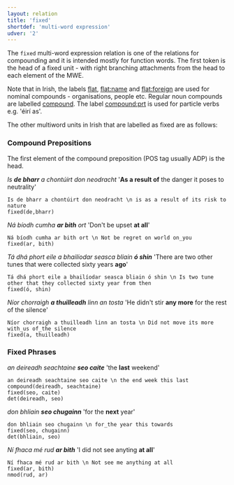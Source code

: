 ```yaml
---
layout: relation
title: 'fixed'
shortdef: 'multi-word expression'
udver: '2'
---
```


The `fixed` multi-word expression relation is one of the relations for compounding and it is intended mostly for function words.
The first token is the head of a fixed unit - with right branching attachments from the head to each element of the MWE.

Note that in Irish, the labels [flat](https://universaldependencies.org/ga/dep/flat.html), [flat:name](https://universaldependencies.org/ga/dep/flat:name.html) and [flat:foreign](https://universaldependencies.org/ga/dep/flat:foreign.html) are used for nominal compounds - organisations, people etc. Regular noun compounds are labelled [compound](https://universaldependencies.org/ga/dep/compound.html).
The label [compound:prt](https://universaldependencies.org/ga/dep/compound-prt.html) is used for particle verbs e.g. 'éirí as'.

The other multiword units in Irish that are labelled as fixed are as follows:

### Compound Prepositions
The first element of the compound preposition (POS tag usually ADP) is the head.

_Is <b>de bharr</b> a chontúirt don neodracht_ '<b>As a result of</b> the danger it poses to neutrality'

~~~ sdparse
Is de bharr a chontúirt don neodracht \n is as a result of its risk to nature
fixed(de,bharr)
~~~

_Ná bíodh cumha <b>ar bith</b> ort_ 'Don't be upset <b>at all</b>'

~~~ sdparse
Ná bíodh cumha ar bith ort \n Not be regret on world on_you
fixed(ar, bith)
~~~

_Tá dhá phort eile a bhailíodar seasca bliain <b>ó shin</b>_ 'There are two other tunes that were collected sixty years <b>ago</b>'

~~~ sdparse
Tá dhá phort eile a bhailíodar seasca bliain ó shin \n Is two tune other that they collected sixty year from then
fixed(ó, shin)
~~~

_Níor chorraigh <b>a thuilleadh</b> linn an tosta_ 'He didn't stir <b>any more</b> for the rest of the silence'

~~~ sdparse
Níor chorraigh a thuilleadh linn an tosta \n Did not move its more with_us of_the silence
fixed(a, thuilleadh)
~~~

### Fixed Phrases

_an deireadh seachtaine <b>seo caite</b>_ 'the <b>last</b> weekend'

~~~ sdparse
an deireadh seachtaine seo caite \n the end week this last
compound(deireadh, seachtaine)
fixed(seo, caite)
det(deireadh, seo)
~~~

_don bhliain <b>seo chugainn</b>_ 'for the <b>next</b> year'

~~~ sdparse
don bhliain seo chugainn \n for_the year this towards
fixed(seo, chugainn)
det(bhliain, seo)
~~~

_Ní fhaca mé rud <b>ar bith</b>_ 'I did not see anyting <b>at all</b>'

~~~ sdparse
Ní fhaca mé rud ar bith \n Not see me anything at all
fixed(ar, bith)
nmod(rud, ar)
~~~
<!-- Interlanguage links updated Út zář 29 18:41:22 CEST 2020 -->
